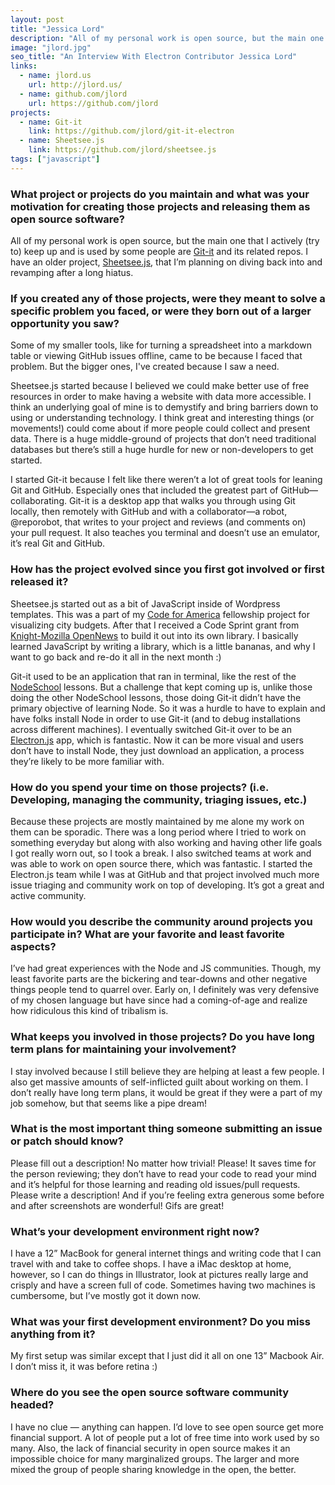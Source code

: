 ```yaml
---
layout: post
title: "Jessica Lord"
description: "All of my personal work is open source, but the main one that I actively (try to) keep up and is used by some people are Git-it and its related repos."
image: "jlord.jpg"
seo_title: "An Interview With Electron Contributor Jessica Lord"
links:
  - name: jlord.us
    url: http://jlord.us/
  - name: github.com/jlord
    url: https://github.com/jlord
projects:
  - name: Git-it
    link: https://github.com/jlord/git-it-electron
  - name: Sheetsee.js
    link: https://github.com/jlord/sheetsee.js
tags: ["javascript"]
---
```


### What project or projects do you maintain and what was your motivation for creating those projects and releasing them as open source software?

All of my personal work is open source, but the main one that I actively (try to) keep up and is used by some people are [Git-it](https://github.com/jlord/git-it-electron) and its related repos. I have an older project, [Sheetsee.js](https://github.com/jlord/sheetsee.js), that I’m planning on diving back into and revamping after a long hiatus.

### If you created any of those projects, were they meant to solve a specific problem you faced, or were they born out of a larger opportunity you saw?

Some of my smaller tools, like for turning a spreadsheet into a markdown table  or viewing GitHub issues offline, came to be because I faced that problem. But the bigger ones, I've created because I saw a need.

Sheetsee.js started because I believed we could make better use of free resources in order to make having a website with data more accessible. I think an underlying goal of mine is to demystify and bring barriers down to using or understanding technology. I think great and interesting things (or movements!) could come about if more people could collect and present data. There is a huge middle-ground of projects that don’t need traditional databases but there’s still a huge hurdle for new or non-developers to get started.

I started Git-it because I felt like there weren’t a lot of great tools for leaning Git and GitHub. Especially ones that included the greatest part of GitHub—collaborating. Git-it is a desktop app that walks you through using Git locally, then remotely with GitHub and with a collaborator—a robot, @reporobot, that writes to your project and reviews (and comments on) your pull request. It also teaches you terminal and doesn’t use an emulator, it’s real Git and GitHub.

### How has the project evolved since you first got involved or first released it?

Sheetsee.js started out as a bit of JavaScript inside of Wordpress templates. This was a part of my [Code for America](https://www.codeforamerica.org/) fellowship project for visualizing city budgets. After that I received a Code Sprint grant from [Knight-Mozilla OpenNews](https://opennews.org/) to build it out into its own library. I basically learned JavaScript by writing a library, which is a little bananas, and why I want to go back and re-do it all in the next month :)

Git-it used to be an application that ran in terminal, like the rest of the [NodeSchool](https://nodeschool.io/) lessons. But a challenge that kept coming up is, unlike those doing the other NodeSchool lessons, those doing Git-it didn’t have the primary objective of learning Node. So it was a hurdle to have to explain and have folks install Node in order to use Git-it (and to debug installations across different machines). I eventually switched Git-it over to be an [Electron.js](http://electron.atom.io/) app, which is fantastic. Now it can be more visual and users don’t have to install Node, they just download an application, a process they’re likely to be more familiar with.

### How do you spend your time on those projects? (i.e. Developing, managing the community, triaging issues, etc.)

Because these projects are mostly maintained by me alone my work on them can be sporadic. There was a long period where I tried to work on something everyday but along with also working and having other life goals I got really worn out, so I took a break. I also switched teams at work and was able to work on open source there, which was fantastic. I started the Electron.js team while I was at GitHub and that project involved much more issue triaging and community work on top of developing. It’s got a great and active community.

### How would you describe the community around projects you participate in? What are your favorite and least favorite aspects?

I’ve had great experiences with the Node and JS communities. Though, my least favorite parts are the bickering and tear-downs and other negative things people tend to quarrel over. Early on, I definitely was very defensive of my chosen language but have since had a coming-of-age and realize how ridiculous this kind of tribalism is.

### What keeps you involved in those projects? Do you have long term plans for maintaining your involvement?

I stay involved because I still believe they are helping at least a few people. I also get massive amounts of self-inflicted guilt about working on them. I don’t really have long term plans, it would be great if they were a part of my job somehow, but that seems like a pipe dream!

### What is the most important thing someone submitting an issue or patch should know?

Please fill out a description! No matter how trivial! Please! It saves time for the person reviewing; they don’t have to read your code to read your mind and it’s helpful for those learning and reading old issues/pull requests. Please write a description! And if you’re feeling extra generous some before and after screenshots are wonderful! Gifs are great!

### What’s your development environment right now?

I have a 12” MacBook for general internet things and writing code that I can travel with and take to coffee shops. I have a iMac desktop at home, however, so I can do things in Illustrator, look at pictures really large and crisply and have a screen full of code. Sometimes having two machines is cumbersome, but I’ve mostly got it down now.

### What was your first development environment? Do you miss anything from it?

My first setup was similar except that I just did it all on one 13” Macbook Air. I don’t miss it, it was before retina :)

### Where do you see the open source software community headed?

I have no clue — anything can happen. I’d love to see open source get more financial support. A lot of people put a lot of free time into work used by so many. Also, the lack of financial security in open source makes it an impossible choice for many marginalized groups. The larger and more mixed the group of people sharing knowledge in the open, the better.
